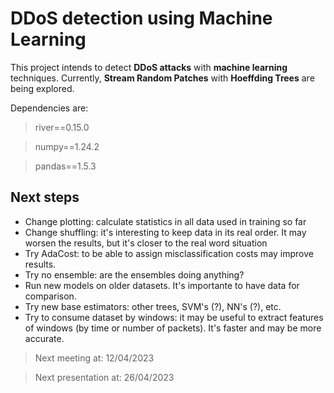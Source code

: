 # DDoS detection using Machine Learning
This project intends to detect **DDoS attacks** with **machine learning** techniques. Currently, **Stream Random Patches** with **Hoeffding Trees** are being explored.

Dependencies are:

> river==0.15.0

> numpy==1.24.2

> pandas==1.5.3

## Next steps

- Change plotting: calculate statistics in all data used in training so far
- Change shuffling: it's interesting to keep data in its real order. It may worsen the results, but it's closer to the real word situation
- Try AdaCost: to be able to assign misclassification costs may improve results.
- Try no ensemble: are the ensembles doing anything?
- Run new models on older datasets. It's importante to have data for comparison.
- Try new base estimators: other trees, SVM's (?), NN's (?), etc.
- Try to consume dataset by windows: it may be useful to extract features of windows (by time or number of packets). It's faster and may be more accurate.

> Next meeting at: 12/04/2023

> Next presentation at: 26/04/2023